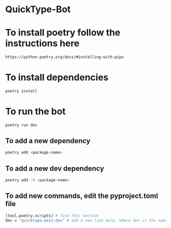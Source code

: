 # QuickType-Bot

# To install poetry follow the instructions here
```bash
https://python-poetry.org/docs/#installing-with-pipx
```

# To install dependencies
```bash
poetry install
```

# To run the bot
```bash
poetry run dev
```

## To add a new dependency
```bash
poetry add <package-name>
```

## To add a new dev dependency
```bash
poetry add -D <package-name>
```

## To add new commands, edit the pyproject.toml file
```bash
[tool.poetry.scripts] # find this section
dev = "quicktype.main:dev" # add a new line here, where dev is the name of the command and quicktype.main:dev is the path to the function
```